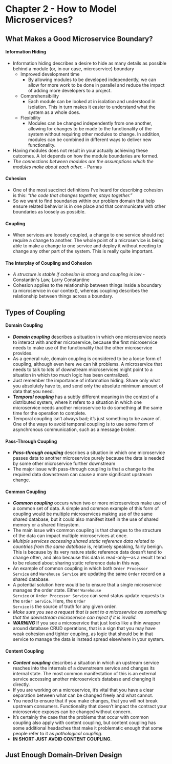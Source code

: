 # Chapter 2 - How to Model Microservices?

## What Makes a Good Microservice Boundary?

#### Information Hiding

- Information hiding describes a desire to hide as many details as possible behind a module (or, in our case, microservice) boundary
  - Improved development time
    - By allowing modules to be developed independently, we can allow for more work to be done in parallel and reduce the impact of adding more developers to a project.
  - Comprehensibility
    - Each module can be looked at in isolation and understood in isolation. This in turn makes it easier to understand what the system as a whole does.
  - Flexibility
    - Modules can be changed independently from one another, allowing for changes to be made to the functionality of the system without requiring other modules to change. In addition, modules can be combined in different ways to deliver new functionality.
- Having modules does not result in your actually achieving these outcomes. A lot depends on how the module boundaries are formed.
- _The connections between modules are the assumptions which the modules make about each other._ - Parnas

#### Cohesion

- One of the most succinct definitions I’ve heard for describing cohesion is this: _“the code that changes together, stays together.”_
- So we want to find boundaries within our problem domain that help ensure related behavior is in one place and that communicate with other boundaries as loosely as possible.

#### Coupling

- When services are loosely coupled, a change to one service should not require a change to another. The whole point of a microservice is being able to make a change to one service and deploy it without needing to change any other part of the system. This is really quite important.

#### The Interplay of Coupling and Cohesion

- _A structure is stable if cohesion is strong and coupling is low_ - Constantin's Law, Larry Constantine
- Cohesion applies to the relationship between things inside a boundary (a microservice in our context), whereas coupling describes the relationship between things across a boundary.

## Types of Coupling

#### Domain Coupling

- *__Domain coupling__* describes a situation in which one microservice needs to interact with another microservice, because the first microservice needs to make use of the functionality that the other microservice provides.
- As a general rule, domain coupling is considered to be a loose form of coupling, although even here we can hit problems. A microservice that needs to talk to lots of downstream microservices might point to a situation in which too much logic has been centralized.
- Just remember the importance of information hiding. Share only what you absolutely have to, and send only the absolute minimum amount of data that you need.
- *__Temporal coupling__* has a subtly different meaning in the context of a distributed system, where it refers to a situation in which one microservice needs another microservice to do something at the same time for the operation to complete.
- Temporal coupling isn’t always bad; it’s just something to be aware of. One of the ways to avoid temporal coupling is to use some form of asynchronous communication, such as a message broker.

#### Pass-Through Coupling

- *__Pass-through coupling__* describes a situation in which one microservice passes data to another microservice purely because the data is needed by some other microservice further downstream
- The major issue with pass-through coupling is that a change to the required data downstream can cause a more significant upstream change.

#### Common Coupling

- *__Common coupling__* occurs when two or more microservices make use of a common set of data. A simple and common example of this form of coupling would be multiple microservices making use of the same shared database, but it could also manifest itself in the use of shared memory or a shared filesystem.
- The main issue with common coupling is that changes to the structure of the data can impact multiple microservices at once.
- _Multiple services accessing shared static reference data related to countries from the same database_ is, relatively speaking, fairly benign. This is because by its very nature static reference data doesn’t tend to change often, and also because this data is read-only—as a result I tend to be relaxed about sharing static reference data in this way.
- An example of common coupling in which both <code>Order Processor Service</code> and <code>Warehouse Service</code> are updating the same <code>Order</code> record on a shared database.
- A potential solution here would be to ensure that a single microservice manages the order state. Either <code>Warehouse Service</code> or <code>Order Processor Service</code> can send status update requests to the <code>Order Service</code>. Here, the <code>Order Service</code> is the source of truth for any given order.
- _Make sure you see a request that is sent to a microservice as something that the downstream microservice can reject if it is invalid._
- *__WARNING__* If you see a microservice that just looks like a thin wrapper around database CRUD operations, that is a sign that you may have weak cohesion and tighter coupling, as logic that should be in that service to manage the data is instead spread elsewhere in your system.

#### Content Coupling

- *__Content coupling__* describes a situation in which an upstream service reaches into the internals of a downstream service and changes its internal state. The most common manifestation of this is an external service accessing another microservice’s database and changing it directly.
- If you are working on a microservice, it’s vital that you have a clear separation between what can be changed freely and what cannot. 
- You need to ensure that if you make changes, that you will not break upstream consumers. Functionality that doesn’t impact the contract your microservice exposes can be changed without concern.
- It’s certainly the case that the problems that occur with common coupling also apply with content coupling, but content coupling has some additional headaches that make it problematic enough that some people refer to it as _pathological coupling_.
- __IN SHORT JUST AVOID CONTENT COUPLING__.

## Just Enough Domain-Driven Design

